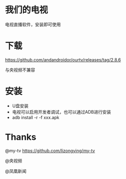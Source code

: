 # 我们的电视

电视直播软件，安装即可使用


# 下载

https://github.com/andandroidor/ourtv/releases/tag/2.8.6

与央视频不兼容

# 安装

-   U盘安装
-   电视可以启用开发者调试，也可以通过ADB进行安装
-   adb  install  -r  -f   xxx.apk

# Thanks

@my-tv https://github.com/lizongying/my-tv

@央视频 

@凤凰新闻
